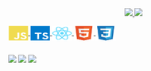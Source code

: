 <head>
  <link rel="stylesheet" href="https://cdn.jsdelivr.net/gh/devicons/devicon@v2.15.1/devicon.min.css">
</head> 
<div align="center">
  <a href="https://github.com/LucasAfonsoJS">
  <img height="180em" src="https://github-readme-stats.vercel.app/api?username=LucasAfonsoJS&show_icons=true&theme=dark&include_all_commits=true&count_private=true"/>
  <img height="180em" src="https://github-readme-stats.vercel.app/api/top-langs/?username=LucasAfonsoJS&layout=compact&langs_count=7&theme=dark"/>
</div>
<div> 
  <div style="display: inline_block">
  <br>
  <img align="center" alt="-Js" height="30" width="40" src="https://raw.githubusercontent.com/devicons/devicon/master/icons/javascript/javascript-plain.svg">
  <img align="center" alt="-Ts" height="30" width="40" src="https://raw.githubusercontent.com/devicons/devicon/master/icons/typescript/typescript-plain.svg">
  <img align="center" alt="-React" height="30" width="40" src="https://raw.githubusercontent.com/devicons/devicon/master/icons/react/react-original.svg">
  <img align="center" alt="-HTML" height="30" width="40" src="https://raw.githubusercontent.com/devicons/devicon/master/icons/html5/html5-original.svg">
  <img align="center" alt="-CSS" height="30" width="40" src="https://raw.githubusercontent.com/devicons/devicon/master/icons/css3/css3-original.svg">
</div>
  
  ##
  
<div>
  <a href="https://instagram.com/" target="_blank"><img src="https://img.shields.io/badge/-Instagram-%23E4405F?style=for-the-badge&logo=instagram&logoColor=white" target="_blank"></a>
 <a href="mailto:" target="_blank"><img src="https://img.shields.io/badge/Gmail-D14836?style=for-the-badge&logo=gmail&logoColor=white" target="_blank"></a>  
  <a href =""><img src="https://img.shields.io/badge/-Gmail-%23333?style=for-the-badge&logo=gmail&logoColor=white" target="_blank"></a>
</div>          
